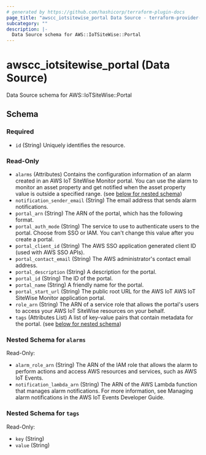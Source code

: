 ```yaml
---
# generated by https://github.com/hashicorp/terraform-plugin-docs
page_title: "awscc_iotsitewise_portal Data Source - terraform-provider-awscc"
subcategory: ""
description: |-
  Data Source schema for AWS::IoTSiteWise::Portal
---
```


# awscc_iotsitewise_portal (Data Source)

Data Source schema for AWS::IoTSiteWise::Portal



<!-- schema generated by tfplugindocs -->
## Schema

### Required

- `id` (String) Uniquely identifies the resource.

### Read-Only

- `alarms` (Attributes) Contains the configuration information of an alarm created in an AWS IoT SiteWise Monitor portal. You can use the alarm to monitor an asset property and get notified when the asset property value is outside a specified range. (see [below for nested schema](#nestedatt--alarms))
- `notification_sender_email` (String) The email address that sends alarm notifications.
- `portal_arn` (String) The ARN of the portal, which has the following format.
- `portal_auth_mode` (String) The service to use to authenticate users to the portal. Choose from SSO or IAM. You can't change this value after you create a portal.
- `portal_client_id` (String) The AWS SSO application generated client ID (used with AWS SSO APIs).
- `portal_contact_email` (String) The AWS administrator's contact email address.
- `portal_description` (String) A description for the portal.
- `portal_id` (String) The ID of the portal.
- `portal_name` (String) A friendly name for the portal.
- `portal_start_url` (String) The public root URL for the AWS IoT AWS IoT SiteWise Monitor application portal.
- `role_arn` (String) The ARN of a service role that allows the portal's users to access your AWS IoT SiteWise resources on your behalf.
- `tags` (Attributes List) A list of key-value pairs that contain metadata for the portal. (see [below for nested schema](#nestedatt--tags))

<a id="nestedatt--alarms"></a>
### Nested Schema for `alarms`

Read-Only:

- `alarm_role_arn` (String) The ARN of the IAM role that allows the alarm to perform actions and access AWS resources and services, such as AWS IoT Events.
- `notification_lambda_arn` (String) The ARN of the AWS Lambda function that manages alarm notifications. For more information, see Managing alarm notifications in the AWS IoT Events Developer Guide.


<a id="nestedatt--tags"></a>
### Nested Schema for `tags`

Read-Only:

- `key` (String)
- `value` (String)


